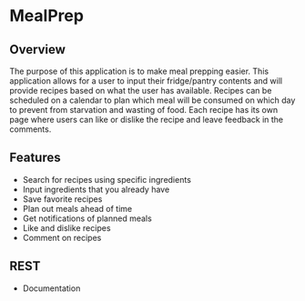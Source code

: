 # MealPrep

## Overview

The purpose of this application is to make meal prepping easier. This application allows for a user to input their fridge/pantry contents and will provide recipes based on what the user has available. Recipes can be scheduled on a calendar to plan which meal will be consumed on which day to prevent from starvation and wasting of food. Each recipe has its own page where users can like or dislike the recipe and leave feedback in the comments.

## Features
* Search for recipes using specific ingredients
* Input ingredients that you already have
* Save favorite recipes
* Plan out meals ahead of time
* Get notifications of planned meals
* Like and dislike recipes
* Comment on recipes


## REST
* Documentation
